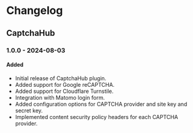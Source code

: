 # Changelog

## CaptchaHub

### 1.0.0 - 2024-08-03
#### Added
- Initial release of CaptchaHub plugin.
- Added support for Google reCAPTCHA.
- Added support for Cloudflare Turnstile.
- Integration with Matomo login form.
- Added configuration options for CAPTCHA provider and site key and secret key.
- Implemented content security policy headers for each CAPTCHA provider.